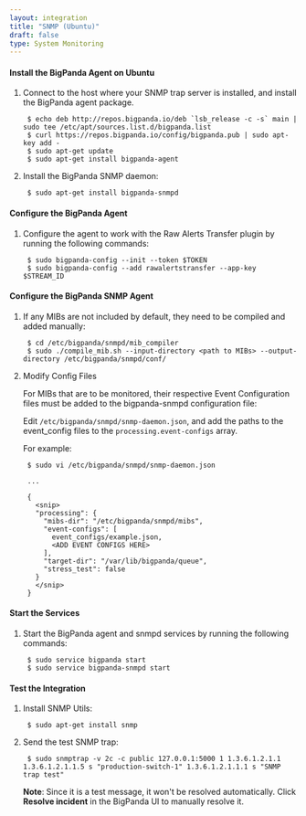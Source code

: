 ```yaml
---
layout: integration
title: "SNMP (Ubuntu)"
draft: false
type: System Monitoring
---
```


#### Install the BigPanda Agent on Ubuntu

1. Connect to the host where your SNMP trap server is installed, and install the BigPanda agent package.

        $ echo deb http://repos.bigpanda.io/deb `lsb_release -c -s` main | sudo tee /etc/apt/sources.list.d/bigpanda.list
        $ curl https://repos.bigpanda.io/config/bigpanda.pub | sudo apt-key add -
        $ sudo apt-get update
        $ sudo apt-get install bigpanda-agent

2. Install the BigPanda SNMP daemon:

        $ sudo apt-get install bigpanda-snmpd

<!-- section-separator -->

#### Configure the BigPanda Agent

1. Configure the agent to work with the Raw Alerts Transfer plugin by running the following commands:

        $ sudo bigpanda-config --init --token $TOKEN
        $ sudo bigpanda-config --add rawalertstransfer --app-key $STREAM_ID

<!-- section-separator -->

#### Configure the BigPanda SNMP Agent

1. If any MIBs are not included by default, they need to be compiled and added manually:

        $ cd /etc/bigpanda/snmpd/mib_compiler
        $ sudo ./compile_mib.sh --input-directory <path to MIBs> --output-directory /etc/bigpanda/snmpd/conf/

2. Modify Config Files

    For MIBs that are to be monitored, their respective Event Configuration files must be added to the bigpanda-snmpd configuration file:

    Edit `/etc/bigpanda/snmpd/snmp-daemon.json`, and add the paths to the event_config files to the `processing.event-configs` array.

    For example:

        $ sudo vi /etc/bigpanda/snmpd/snmp-daemon.json

        ...
    
        {
          <snip>
          "processing": {
            "mibs-dir": "/etc/bigpanda/snmpd/mibs",
            "event-configs": [
              event_configs/example.json,
              <ADD EVENT CONFIGS HERE>
            ],
            "target-dir": "/var/lib/bigpanda/queue",
            "stress_test": false
          }
          </snip>
        }

<!-- section-separator -->

#### Start the Services

1. Start the BigPanda agent and snmpd services by running the following commands:

        $ sudo service bigpanda start
        $ sudo service bigpanda-snmpd start

<!-- section-separator -->

#### Test the Integration

1. Install SNMP Utils:

        $ sudo apt-get install snmp

2. Send the test SNMP trap:

        $ sudo snmptrap -v 2c -c public 127.0.0.1:5000 1 1.3.6.1.2.1.1 1.3.6.1.2.1.1.5 s "production-switch-1" 1.3.6.1.2.1.1.1 s "SNMP trap test"
    
    **Note**: Since it is a test message, it won't be resolved automatically. Click **Resolve incident** in the BigPanda UI to manually resolve it.
